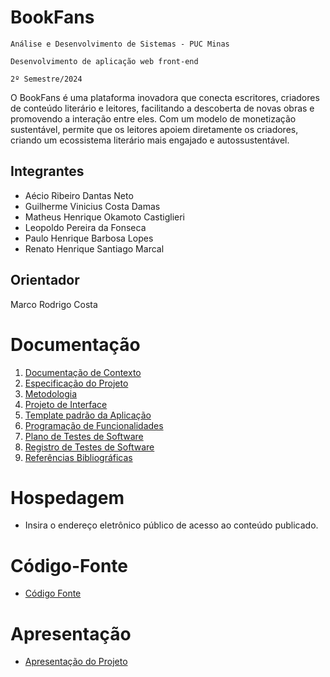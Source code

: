 # BookFans

`Análise e Desenvolvimento de Sistemas - PUC Minas`

`Desenvolvimento de aplicação web front-end`

`2º Semestre/2024`

O BookFans é uma plataforma inovadora que conecta escritores, criadores de conteúdo literário e leitores, facilitando a descoberta de novas obras e promovendo a interação entre eles. Com um modelo de monetização sustentável, permite que os leitores apoiem diretamente os criadores, criando um ecossistema literário mais engajado e autossustentável.

## Integrantes

* Aécio Ribeiro Dantas Neto
* Guilherme Vinicius Costa Damas
* Matheus Henrique Okamoto Castiglieri
* Leopoldo Pereira da Fonseca
* Paulo Henrique Barbosa Lopes
* Renato Henrique Santiago Marcal

## Orientador

Marco Rodrigo Costa

# Documentação

<ol>
<li><a href="documentos/01-Documentação de Contexto.md"> Documentação de Contexto</a></li>
<li><a href="documentos/02-Especificação do Projeto.md"> Especificação do Projeto</a></li>
<li><a href="documentos/03-Metodologia.md"> Metodologia</a></li>
<li><a href="documentos/04-Projeto de Interface.md"> Projeto de Interface</a></li>
<li><a href="documentos/05-Template padrão da Aplicação.md"> Template padrão da Aplicação</a></li>
<li><a href="documentos/06-Programação de Funcionalidades.md"> Programação de Funcionalidades</a></li>
<li><a href="documentos/07-Plano de Testes de Software.md"> Plano de Testes de Software</a></li>
<li><a href="documentos/08-Registro de Testes de Software.md"> Registro de Testes de Software</a></li>
<li><a href="documentos/09-Referências.md"> Referências Bibliográficas</a></li>
</ol>

# Hospedagem

* Insira o endereço eletrônico público de acesso ao conteúdo publicado. 

# Código-Fonte

* <a href="codigo-fonte/README.md">Código Fonte</a>

# Apresentação

* <a href="apresentacao/README.md">Apresentação do Projeto</a>
